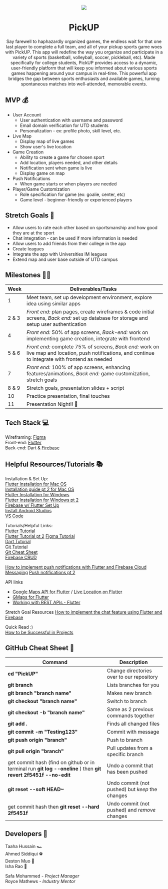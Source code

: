 
<p align="center"> <img src="https://media.giphy.com/media/v1.Y2lkPTc5MGI3NjExaWpuNGszb3g2Zjlsd3R1eHdlaXRwODdnenVkY3dpbWs3c2drOTRtaSZlcD12MV9pbnRlcm5hbF9naWZfYnlfaWQmY3Q9Zw/NFU2xOlW7hHs9aLjsC/giphy.gif" /> </p>

<h1 align="center"> PickUP </h1>

<div align="center"> Say farewell to haphazardly organized games, the endless wait for that one last player to complete a full team, and all of your pickup sports game woes with PickUP. This app will redefine the way you organize and participate in a variety of sports (basketball, volleyball, soccer, pickleball, etc). Made specifically for college students, PickUP provides access to a dynamic, user-friendly platform that will keep you informed about various sports games happening around your campus in real-time. This powerful app bridges the gap between sports enthusiasts and available games, turning spontaneous matches into well-attended, memorable events.</div>


## MVP 💰

 -  User Account
	 -   User authentication with username and password
	 -   Email domain verification for UTD students
	 -   Personalization - ex: profile photo, skill level, etc.
 - Live Map
	 -   Display map of live games  
	 -   Show user's live location   
 -   Game Creation
	 -   Ability to create a game for chosen sport
	 -   Add location, players needed, and other details
	 -   Notification sent when game is live
	 -   Display game on map
 - Push Notifications
	 -   When game starts or when players are needed
- Player/Game Customization
	-    Role specification for game (ex: goalie, center, etc)
	- Game level - beginner-friendly or experienced players

## Stretch Goals 🙆
-   Allow users to rate each other based on sportsmanship and how good they are at the sport
-   Chat integration - can be used if more information is needed
-   Allow users to add friends from their college in the app
-   Create leagues
-   Integrate the app with Universities IM leagues
-   Extend map and user base outside of UTD campus


## Milestones 🏃‍♂️
|Week| Deliverables/Tasks |
|--|--|
| 1 | Meet team, set up development environment, explore idea using similar apps |
| 2 & 3 | *Front end:* plan pages, create wireframes & code initial screens, *Back end:* set up database for storage and setup user authentication
| 4 |*Front end:* 50% of app screens, *Back-end:* work on implementing game creation, integrate with frontend|
| 5 & 6 | *Front end:* complete 75% of screens, *Back end:* work on live map and location, push notifications, and continue to integrate with frontend as needed | 
| 7 | *Front end:* 100% of app screens, enhancing features/animations, *Back end:* game customization, stretch goals |
| 8 & 9 | Stretch goals, presentation slides + script|
| 10 | Practice presentation, final touches|
| 11 | Presentation Night!! 🕺|

## Tech Stack 💻
Wireframing: [Figma](https://www.figma.com/)  
Front-end: [Flutter](https://docs.flutter.dev/get-started/install)   
Back-end: Dart & [Firebase](https://firebase.google.com/)   
 
## Helpful Resources/Tutorials 📚
Installation & Set Up:  
[Flutter Installation for Mac OS](https://www.youtube.com/watch?v=fzAg7lOWqVE)    
[Installation guide pt 2 for Mac OS](https://www.youtube.com/playlist?list=PL82uaKJraAII8HJjA98l-M6qb_teI97kW)  
[Flutter Installation for Windows](https://www.youtube.com/watch?v=5JBlvjH8ChA)  
[Flutter Installation for Windows pt 2](https://www.youtube.com/watch?v=fDnqXmLSqtg)  
[Firebase w/ Flutter Set Up](https://www.youtube.com/watch?v=EXp0gq9kGxI&t=15s)  
[Install Android Studios](https://developer.android.com/studio/install?gclid=CjwKCAiAuOieBhAIEiwAgjCvcjwYSPTJuW9nn167xix8BzL8KzlDuCIwczz-JaqpBWLl1LyPWHwV1xoCWf0QAvD_BwE&gclsrc=aw.ds#mac)  
[VS Code](https://code.visualstudio.com/download)  

Tutorials/Helpful Links:  
[Flutter Tutorial](https://www.youtube.com/playlist?list=PL4cUxeGkcC9jLYyp2Aoh6hcWuxFDX6PBJ)  
[Flutter Tutorial pt 2](https://www.youtube.com/watch?v=C-fKAzdTrLU&t=1866s)
[Figma Tutorial](https://www.youtube.com/watch?v=FTFaQWZBqQ8)  
[Dart Tutorial](https://www.youtube.com/watch?v=veMhOYRib9o&t=812s)  
[Git Tutorial](https://www.youtube.com/watch?v=USjZcfj8yxE)  
[Git Cheat Sheet](https://education.github.com/git-cheat-sheet-education.pdf)  
[Firebase CRUD](https://www.youtube.com/watch?v=ErP_xomHKTw)

[How to implement push notifications with Flutter and Firebase Cloud Messaging](https://www.youtube.com/watch?v=AUU6gbDni4Q)
[Push notifications pt 2](https://www.youtube.com/watch?v=--PQXg_mx9I)
    
API links  
- [Google Maps API for Flutter](https://pub.dev/packages/google_maps_flutter) / [Live Location on Flutter](https://medium.com/@samra.sajjad0001/real-time-location-on-map-in-flutter-a-comprehensive-guide-with-coding-examples-5960fc64d342)  
-  [GMaps for Flutter](https://www.youtube.com/watch?v=LnZyorDeLmQ)   
-   [Working with REST APIs - Flutter](https://blog.codemagic.io/rest-api-in-flutter/)

Stretch Goal Resources 
[How to implement the chat feature using Flutter and Firebase](https://www.youtube.com/watch?v=Qwk5oIAkgnY)

Quick Read :)  
[How to be Successful in Projects](https://docs.google.com/document/d/18Zi3DrKG5e6g5Bojr8iqxIu6VIGl86YBSFlsnJnlM88/edit)

## GitHub Cheat Sheet 🗿


| Command | Description |
| ------ | ------ |
| **cd "PickUP"** | Change directories over to our repository |
| **git branch** | Lists branches for you |
| **git branch "branch name"** | Makes new branch |
| **git checkout "branch name"** | Switch to branch |
| **git checkout -b "branch name"** | Same as 2 previous commands together |
| **git add .**| Finds all changed files |
| **git commit -m "Testing123"** | Commit with message |
| **git push origin "branch"** | Push to branch |
| **git pull origin "branch"** | Pull updates from a specific branch |
| get commit hash (find on github or in terminal run **git log --oneline** ) then **git revert 2f5451f --no-edit**| Undo a commit that has been pushed |
| **git reset --soft HEAD~** | Undo commit (not pushed) but *keep* the changes |
| get commit hash then **git reset --hard 2f5451f** | Undo commit (not pushed) and *remove*  changes |

## Developers 👥  
Taaha Hussain 🏎️    
Ahmed Siddiqui ⚽️    
Deston Muo 🏀    
Isha Rao 🎾  

Safa Mohammed - *Project Manager*  
Royce Mathews - *Industry Mentor*
